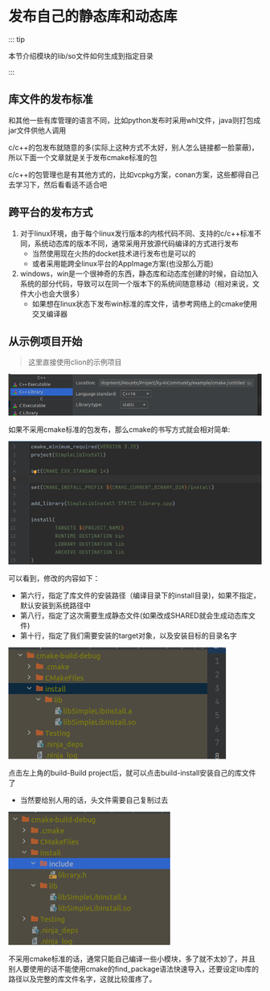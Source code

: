 # 发布自己的静态库和动态库

::: tip

本节介绍模块的lib/so文件如何生成到指定目录

::: 

## 库文件的发布标准

和其他一些有库管理的语言不同，比如python发布时采用whl文件，java则打包成jar文件供他人调用

c/c++的包发布就随意的多(实际上这种方式不太好，别人怎么链接都一脸蒙蔽)，所以下面一个文章就是关于发布cmake标准的包

c/c++的包管理也是有其他方式的，比如vcpkg方案，conan方案，这些都得自己去学习下，然后看看适不适合吧

## 跨平台的发布方式

1. 对于linux环境，由于每个linux发行版本的内核代码不同、支持的c/c++标准不同，系统动态库的版本不同，通常采用开放源代码编译的方式进行发布
   - 当然使用现在火热的docket技术进行发布也是可以的
   - 或者采用能跨全linux平台的AppImage方案(也没那么万能)
2. windows，win是一个很神奇的东西，静态库和动态库创建的时候，自动加入系统的部分代码，导致可以在同一个版本下的系统间随意移动（相对来说，文件大小也会大很多）
   - 如果想在linux状态下发布win标准的库文件，请参考网络上的cmake使用交叉编译器



## 从示例项目开始

> 这里直接使用clion的示例项目

![image-20230305194054673](./assets/image-20230305194054673.png)

如果不采用cmake标准的包发布，那么cmake的书写方式就会相对简单:

![image-20230305195302221](./assets/image-20230305195302221.png)

可以看到，修改的内容如下：

- 第六行，指定了库文件的安装路径（编译目录下的install目录)，如果不指定，默认安装到系统路径中
- 第八行，指定了这次需要生成静态文件(如果改成SHARED就会生成动态库文件)
- 第十行，指定了我们需要安装的target对象，以及安装目标的目录名字

![image-20230305195622286](./assets/image-20230305195622286.png)

点击左上角的build-Build project后，就可以点击build-install安装自己的库文件了

- 当然要给别人用的话，头文件需要自己复制过去

![image-20230305195842567](./assets/image-20230305195842567.png)

不采用cmake标准的话，通常只能自己编译一些小模块，多了就不太妙了，并且别人要使用的话不能使用cmake的find_package语法快速导入，还要设定lib库的路径以及完整的库文件名字，这就比较蛋疼了。
